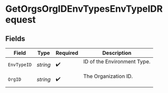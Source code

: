 # GetOrgsOrgIDEnvTypesEnvTypeIDRequest


## Fields

| Field                         | Type                          | Required                      | Description                   |
| ----------------------------- | ----------------------------- | ----------------------------- | ----------------------------- |
| `EnvTypeID`                   | *string*                      | :heavy_check_mark:            | ID of the Environment Type.<br/><br/> |
| `OrgID`                       | *string*                      | :heavy_check_mark:            | The Organization ID.<br/><br/> |